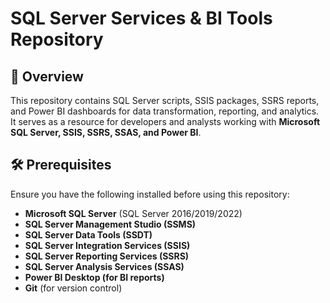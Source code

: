 # SQL Server Services & BI Tools Repository

## 📌 Overview
This repository contains SQL Server scripts, SSIS packages, SSRS reports, and Power BI dashboards for data transformation, reporting, and analytics. It serves as a resource for developers and analysts working with **Microsoft SQL Server, SSIS, SSRS, SSAS, and Power BI**.

## 🛠 Prerequisites
Ensure you have the following installed before using this repository:
- **Microsoft SQL Server** (SQL Server 2016/2019/2022)
- **SQL Server Management Studio (SSMS)**
- **SQL Server Data Tools (SSDT)**
- **SQL Server Integration Services (SSIS)**
- **SQL Server Reporting Services (SSRS)**
- **SQL Server Analysis Services (SSAS)**
- **Power BI Desktop (for BI reports)**
- **Git** (for version control)


